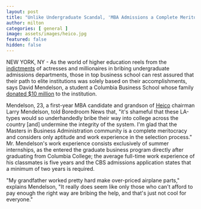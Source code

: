 ```yaml
---
layout: post
title: "Unlike Undergraduate Scandal, 'MBA Admissions a Complete Meritocracy,' Says Student Whose Family Donated $10 Million"
author: milton
categories: [ general ]
image: assets/images/heico.jpg
featured: false
hidden: false
---
```


NEW YORK, NY - As the world of higher education reels from the [indictments](https://www.nytimes.com/2019/03/12/us/college-admissions-cheating-scandal.html) of actresses and millionaires in bribing undergraduate admissions departments, those in top business school can rest assured that their path to elite institutions was solely based on their accomplishments, says David Mendelson, a student a Columbia Business School whose family [donated $10 million](https://www.bizjournals.com/southflorida/news/2016/11/25/chairman-of-heico-donates-10m-to-university.html) to the institution.

Mendelson, 23, a first-year MBA candidate and grandson of [Heico](https://finance.yahoo.com/quote/HEI) chairman Larry Mendelson, told Boredroom News that, "it's shameful that these LA-types would so underhandedly bribe their way into college across the country [and] undermine the integrity of the system. I'm glad that the Masters in Business Administration community is a complete meritocracy and considers only aptitude and work experience in the selection process." Mr. Mendelson's work experience consists exclusively of summer internships, as the entered the graduate business program directly after graduating from Columbia College; the average full-time work experience of his classmates is five years and the CBS admissions application states that a minimum of two years is required.

"My grandfather worked pretty hard make over-priced airplane parts," explains Mendelson, "It really does seem like only those who can't afford to pay enough the right way are bribing the help, and that's just not cool for everyone." 